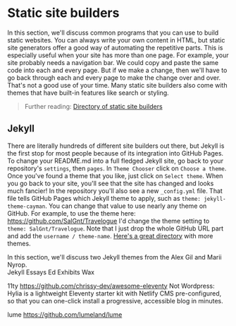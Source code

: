 # Static site builders 

In this section, we'll discuss common programs that you can use to build static websites.  You can always write your own content in HTML, but static site generators offer a good way of automating the repetitive parts.  This is especially useful when your site has more than one page. For example, your site probably needs a navigation bar.  We could copy and paste the same code into each and every page.  But if we make a change, then we'll have to go back through each and every page to make the change over and over.  That's not a good use of your time.  Many static site builders also come with themes that have built-in features like search or styling.   

> Further reading:
> [Directory of static site builders](https://jamstack.org/generators/)

## Jekyll 
There are literally hundreds of different site builders out there, but Jekyll is the first stop for most people because of its integration into GitHub Pages. To change your README.md into a full fledged Jekyll site, go back to your repository's `settings`, then `pages`.  In `Theme Chooser` click on `Choose a theme`.  Once you've found a theme that you like, just click on `Select theme`.  When you go back to your site, you'll see that the site has changed and looks much fancier!  In the repository you'll also see a new `_config.yml` file. That file tells GitHub Pages which Jekyll theme to apply, such as `theme: jekyll-theme-cayman`. You can change that value to use nearly any theme on GitHub.  For example, to use the theme here: https://github.com/SalGnt/Travelogue I'd change the theme setting to `theme: SalGnt/Travelogue`. Note that I just drop the whole GitHub URL part and add the `username / theme-name`.  [Here's a great directory](http://drjekyllthemes.github.io/) with more themes.


In this section, we'll discuss two Jekyll themes from the Alex Gil and Marii Nyrop.  
Jekyll Essays Ed Exhibits Wax

11ty https://github.com/chrissy-dev/awesome-eleventy Not Wordpress: Hylia is a lightweight Eleventy starter kit with Netlify CMS pre-configured, so that you can one-click install a progressive, accessible blog in minutes.

lume https://github.com/lumeland/lume
